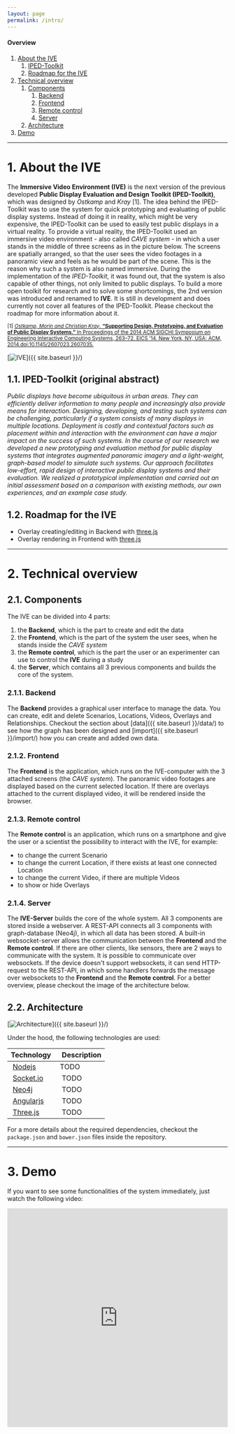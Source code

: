 ```yaml
---
layout: page
permalink: /intro/
---
```


#### Overview
1. [About the IVE](#about-the-ive)
    1. [IPED-Toolkit](#iped-toolkit-original-abstract)
    2. [Roadmap for the IVE](#roadmap-for-the-ive)
2. [Technical overview](#technical-overview)
    1. [Components](#components)
        1. [Backend](#backend)
        2. [Frontend](#frontend)
        3. [Remote control](#remote-control)
        3. [Server](#server)
    2. [Architecture](#architecture)
3. [Demo](#demo)

***

# 1. About the IVE

The **Immersive Video Environment (IVE)** is the next version of the previous developed **Public Display Evaluation and Design Toolkit (IPED-Toolkit)**, which was designed by *Ostkamp* and *Kray* [1]. The idea behind the IPED-Toolkit was to use the system for quick prototyping and evaluating of public display systems. Instead of doing it in reality, which might be very expensive, the IPED-Toolkit can be used to easily test public displays in a virtual reality.
To provide a virtual reality, the IPED-Toolkit used an immersive video environment - also called *CAVE system* - in which a user stands in the middle of three screens as in the picture below. The screens are spatially arranged, so that the user sees the video footages in a panoramic view and feels as he would be part of the scene. This is the reason why such a system is also named immersive.
During the implementation of the *IPED-Toolkit*, it was found out, that the system is also capable of other things, not only limited to public displays. To build a more open toolkit for research and to solve some shortcomings, the 2nd version was introduced and renamed to **IVE**. It is still in development and does currently not cover all features of the IPED-Toolkit. Please checkout the roadmap for more information about it.

<small>[1] [*Ostkamp, Morin and Christian Kray*. **“Supporting Design, Prototyping, and Evaluation of Public Display Systems.”** In Proceedings of the 2014 ACM SIGCHI Symposium on Engineering Interactive Computing Systems, 263–72. EICS ’14. New York, NY, USA: ACM, 2014.doi:10.1145/2607023.2607035.](http://dl.acm.org/citation.cfm?id=2607035)</small>

[<img src="{{ site.baseurl }}/images/ive.jpeg" alt="IVE" class="picture" />]({{ site.baseurl }}/)


## 1.1. IPED-Toolkit (original abstract)

*Public displays have become ubiquitous in urban areas. They can efficiently deliver information to many people and increasingly also provide means for interaction. Designing, developing, and testing such systems can be challenging, particularly if a system consists of many displays in multiple locations. Deployment is costly and contextual factors such as placement within and interaction with the environment can have a major impact on the success of such systems. In the course of our research we developed a new prototyping and evaluation method for public display systems that integrates augmented panoramic imagery and a light-weight, graph-based model to simulate such systems. Our approach facilitates low-effort, rapid design of interactive public display systems and their evaluation. We realized a prototypical implementation and carried out an initial assessment based on a comparison with existing methods, our own experiences, and an example case study.*

## 1.2. Roadmap for the IVE

* Overlay creating/editing in Backend with [three.js](https://threejs.org)
* Overlay rendering in Frontend with [three.js](https://threejs.org)

***

# 2. Technical overview

## 2.1. Components

The IVE can be divided into 4 parts:

1. the **Backend**, which is the part to create and edit the data
2. the **Frontend**, which is the part of the system the user sees, when he stands inside the *CAVE system*
3. the **Remote control**, which is the part the user or an experimenter can use to control the **IVE** during a study
4. the **Server**, which contains all 3 previous components and builds the core of the system.


### 2.1.1. Backend

The **Backend** provides a graphical user interface to manage the data. You can create, edit and delete <span class="label label-scenario">Scenarios</span>, <span class="label label-location">Locations</span>, <span class="label label-video">Videos</span>, <span class="label label-overlay">Overlays</span> and <span class="label label-default">Relationships</span>. Checkout the section about [data]({{ site.baseurl }}/data/) to see how the graph has been designed and [import]({{ site.baseurl }}/import/) how you can create and added own data.

### 2.1.2. Frontend

The **Frontend** is the application, which runs on the IVE-computer with the 3 attached screens (the *CAVE system*). The panoramic video footages are displayed based on the current selected location. If there are overlays attached to the current displayed video, it will be rendered inside the browser.

### 2.1.3. Remote control

The **Remote control** is an application, which runs on a smartphone and give the user or a scientist the possibility to interact with the IVE, for example:
* to change the current <span class="label label-scenario">Scenario</span>
* to change the current <span class="label label-location">Location</span>, if there exists at least one connected <span class="label label-location">Location</span>
* to change the current <span class="label label-video">Video</span>, if there are multiple <span class="label label-video">Videos</span>
* to show or hide <span class="label label-overlay">Overlays</span>

### 2.1.4. Server

The **IVE-Server** builds the core of the whole system. All 3 components are stored inside a webserver. A REST-API connects all 3 components with graph-database (Neo4j), in which all data has been stored. A built-in websocket-server allows the communication between the **Frontend** and the **Remote control**. If there are other clients, like sensors, there are 2 ways to communicate with the system. It is possible to communicate over websockets. If the device doesn't support websockets, it can send HTTP-request to the REST-API, in which some handlers forwards the message over websockets to the **Frontend** and the **Remote control**. For a better overview, please checkout the image of the architecture below.

## 2.2. Architecture

[<img src="{{ site.baseurl }}/images/architecture.svg" alt="Architecture" class="picture" />]({{ site.baseurl }}/)

Under the hood, the following technologies are used:

| Technology | Description |
|------------|-------------|
| [Nodejs](https://nodejs.org/) | TODO |
| [Socket.io](http://socket.io) | TODO |
| [Neo4j](https://neo4j.com) | TODO |
| [Angularjs](https://angularjs.org) | TODO |
| [Three.js](https://threejs.org) | TODO |

For a more details about the required dependencies, checkout the `package.json` and `bower.json` files inside the repository.

***

# 3. Demo

If you want to see some functionalities of the system immediately, just watch the following video:

<iframe width="100%" height="500" src="https://www.youtube.com/embed/0iaOFMc1ptU" frameborder="0" allowfullscreen></iframe>
